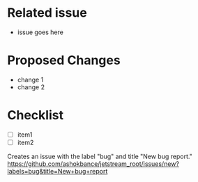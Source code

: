 # Related issue
- issue goes here

# Proposed Changes
- change 1
- change 2

# Checklist
- [ ] item1
- [ ] item2

Creates an issue with the label "bug" and title "New bug report."   
https://github.com/ashokbance/jetstream_root/issues/new?labels=bug&title=New+bug+report
